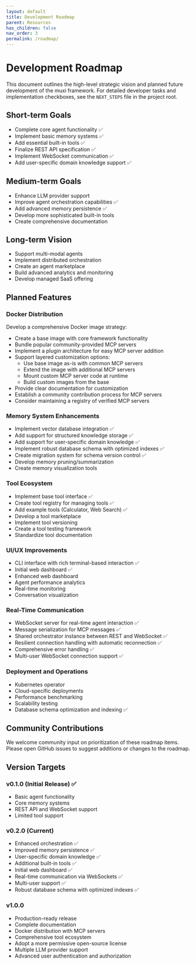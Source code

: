 ```yaml
---
layout: default
title: Development Roadmap
parent: Resources
has_children: false
nav_order: 3
permalink: /roadmap/
---
```

# Development Roadmap

This document outlines the high-level strategic vision and planned future development of the muxi framework. For detailed developer tasks and implementation checkboxes, see the `NEXT_STEPS` file in the project root.

## Short-term Goals

- Complete core agent functionality ✅
- Implement basic memory systems ✅
- Add essential built-in tools ✅
- Finalize REST API specification ✅
- Implement WebSocket communication ✅
- Add user-specific domain knowledge support ✅

## Medium-term Goals

- Enhance LLM provider support
- Improve agent orchestration capabilities ✅
- Add advanced memory persistence ✅
- Develop more sophisticated built-in tools
- Create comprehensive documentation

## Long-term Vision

- Support multi-modal agents
- Implement distributed orchestration
- Create an agent marketplace
- Build advanced analytics and monitoring
- Develop managed SaaS offering

## Planned Features

### Docker Distribution

Develop a comprehensive Docker image strategy:

- Create a base image with core framework functionality
- Bundle popular community-provided MCP servers
- Implement a plugin architecture for easy MCP server addition
- Support layered customization options:
  - Use base image as-is with common MCP servers
  - Extend the image with additional MCP servers
  - Mount custom MCP server code at runtime
  - Build custom images from the base
- Provide clear documentation for customization
- Establish a community contribution process for MCP servers
- Consider maintaining a registry of verified MCP servers

### Memory System Enhancements

- Implement vector database integration ✅
- Add support for structured knowledge storage ✅
- Add support for user-specific domain knowledge ✅
- Implement robust database schema with optimized indexes ✅
- Create migration system for schema version control ✅
- Develop memory pruning/summarization
- Create memory visualization tools

### Tool Ecosystem

- Implement base tool interface ✅
- Create tool registry for managing tools ✅
- Add example tools (Calculator, Web Search) ✅
- Develop a tool marketplace
- Implement tool versioning
- Create a tool testing framework
- Standardize tool documentation

### UI/UX Improvements

- CLI interface with rich terminal-based interaction ✅
- Initial web dashboard ✅
- Enhanced web dashboard
- Agent performance analytics
- Real-time monitoring
- Conversation visualization

### Real-Time Communication

- WebSocket server for real-time agent interaction ✅
- Message serialization for MCP messages ✅
- Shared orchestrator instance between REST and WebSocket ✅
- Resilient connection handling with automatic reconnection ✅
- Comprehensive error handling ✅
- Multi-user WebSocket connection support ✅

### Deployment and Operations

- Kubernetes operator
- Cloud-specific deployments
- Performance benchmarking
- Scalability testing
- Database schema optimization and indexing ✅

## Community Contributions

We welcome community input on prioritization of these roadmap items. Please open GitHub issues to suggest additions or changes to the roadmap.

## Version Targets

### v0.1.0 (Initial Release) ✅
- Basic agent functionality
- Core memory systems
- REST API and WebSocket support
- Limited tool support

### v0.2.0 (Current)
- Enhanced orchestration ✅
- Improved memory persistence ✅
- User-specific domain knowledge ✅
- Additional built-in tools ✅
- Initial web dashboard ✅
- Real-time communication via WebSockets ✅
- Multi-user support ✅
- Robust database schema with optimized indexes ✅

### v1.0.0
- Production-ready release
- Complete documentation
- Docker distribution with MCP servers
- Comprehensive tool ecosystem
- Adopt a more permissive open-source license
- Multiple LLM provider support
- Advanced user authentication and authorization
